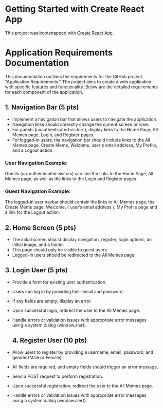 # Getting Started with Create React App

This project was bootstrapped with [Create React App](https://github.com/facebook/create-react-app).

# Application Requirements Documentation

This documentation outlines the requirements for the GitHub project "Application Requirements." The project aims to create a web application with specific features and functionality. Below are the detailed requirements for each component of the application.

## 1. Navigation Bar (5 pts)

- Implement a navigation bar that allows users to navigate the application.
- Navigation links should correctly change the current screen or view.
- For guests (unauthenticated visitors), display links to the Home Page, All Memes page, Login, and Register pages.
- For logged-in users, the navigation bar should include links to the All Memes page, Create Meme, Welcome, user's email address, My Profile, and a Logout action.

### User Navigation Example:
Guests (un-authenticated visitors) can see the links to the Home Page, All Memes page, as well as the links to the Login and Register pages. 

### Guest Navigation Example:
The logged-in user navbar should contain the links to All Memes page, the Create Meme page, Welcome, { user’s email address }, My Profile page and a link for the Logout action.

## 2. Home Screen (5 pts)

- The initial screen should display navigation, register, login options, an initial image, and a footer.
- This page should only be visible to guest users.
- Logged-in users should be redirected to the All Memes page.

## 3. Login User (5 pts)

- Provide a form for existing user authentication.
- Users can log in by providing their email and password.
- If any fields are empty, display an error.
- Upon successful login, redirect the user to the All Memes page.
- Handle errors or validation issues with appropriate error messages using a system dialog (window.alert).

  ## 4. Register User (10 pts)

- Allow users to register by providing a username, email, password, and gender (Male or Female).
- All fields are required, and empty fields should trigger an error message.
- Send a POST request to perform registration.
- Upon successful registration, redirect the user to the All Memes page.
- Handle errors or validation issues with appropriate error messages using a system dialog (window.alert).
